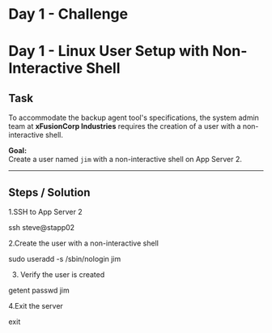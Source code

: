 # Day 1 - Challenge 

# Day 1 - Linux User Setup with Non-Interactive Shell

## Task
To accommodate the backup agent tool's specifications, the system admin team at **xFusionCorp Industries** requires the creation of a user with a non-interactive shell.

**Goal:**  
Create a user named `jim` with a non-interactive shell on App Server 2.

---

## Steps / Solution

1.SSH to App Server 2 

ssh steve@stapp02

2.Create the user with a non-interactive shell

sudo useradd -s /sbin/nologin jim


3. Verify the user is created

getent passwd jim


4.Exit the server

exit